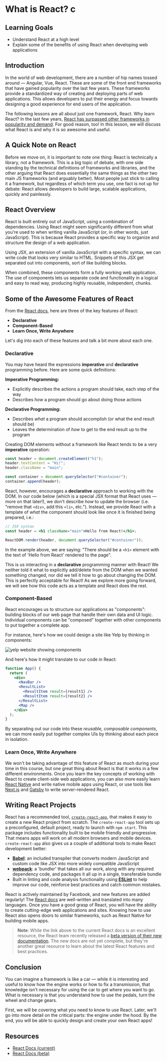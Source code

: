 # What is React? c

## Learning Goals

- Understand React at a high level
- Explain some of the benefits of using React when developing web applications

## Introduction

In the world of web development, there are a number of hip names tossed around —
Angular, Vue, React. These are some of the front end frameworks that have gained
popularity over the last few years. These frameworks provide a standardized way
of creating and deploying parts of web applications. This allows developers to
put their energy and focus towards designing a good experience for end users of
the application.

The following lessons are all about just one framework, React. Why learn React?
In the last few years, [React has surpassed other frameworks in popularity and
demand][react popularity]. For good reason, too! In this lesson, we will discuss
what React is and why it is so awesome and useful.

[react popularity]:
  https://gist.github.com/tkrotoff/b1caa4c3a185629299ec234d2314e190

## A Quick Note on React

Before we move on, it is important to note one thing: React is technically a
library, not a framework. This is a big topic of debate, with one side standing
by the technical definitions of frameworks and libraries, and the other arguing
that React does essentially the same things as the other two main JS frameworks
(and arguably better). Most people just stick to calling it a framework, but
regardless of which term you use, one fact is not up for debate: React allows
developers to build large, scalable applications, quickly and painlessly.

## React Overview

React is built entirely out of JavaScript, using a combination of dependencies.
Using React might seem significantly different from what you're used to when
writing vanilla JavaScript (or, in other words, just JavaScript). This is
because React provides a specific way to organize and structure the design of a
web application.

Using JSX, an extension of vanilla JavaScript with a specific syntax, we can
write code that looks very similar to HTML. Snippets of this JSX get separated
out into components, sort of like building blocks.

When combined, these components form a fully working web application. The use of
components lets us separate code and functionality in a logical and easy to read
way, producing highly reusable, independent, chunks.

## Some of the Awesome Features of React

From the [React docs][], here are three of the key features of React:

- **Declarative**
- **Component-Based**
- **Learn Once, Write Anywhere**

Let's dig into each of these features and talk a bit more about each one.

### Declarative

You may have heard the expressions **imperative** and **declarative**
programming before. Here are some quick definitions:

**Imperative Programming:**

- Explicitly describes the actions a program should take, each step of the way
- Describes _how_ a program should go about doing those actions

**Declarative Programming:**

- Describes _what_ a program should accomplish (or what the end result should
  be)
- Leaves the determination of _how_ to get to the end result up to the program

Creating DOM elements without a framework like React tends to be a very
**imperative** operation:

```js
const header = document.createElement("h1");
header.textContent = "Hi!";
header.className = "main";

const container = document.querySelector("#container");
container.append(header);
```

React, however, encourages a **declarative** approach to working with the DOM.
In our code below (which is a special JSX format that React uses — more on that
later!), we don't describe _how_ to update the browser (i.e. "remove that
`<div>`, add this `<li>`, etc."). Instead, we provide React with a template of
_what_ the component should look like once it is finished being prepared, i.e.:

```jsx
// JSX syntax
const header = <h1 className="main">Hello from React!</h1>;

ReactDOM.render(header, document.querySelector("#container"));
```

In the example above, we are saying: "There should be a `<h1>` element with the
text of 'Hello from React' rendered to the page".

This is us interacting in a **declarative** programming manner with React! We
neither told it what to explicitly add/delete from the DOM when we wanted
something changed, nor did we tell it how to go about changing the DOM. This is
perfectly acceptable for React! As we explore more going forward, we will see
how this code acts as a template and React does the rest.

### Component-Based

React encourages us to structure our applications as "components": building
blocks of our web page that handle their own data and UI logic. Individual
components can be "composed" together with other components to put together a
complete app.

For instance, here's how we could design a site like Yelp by thinking in
components:

![yelp website showing components](https://curriculum-content.s3.amazonaws.com/react/yelp-components.png)

And here's how it might translate to our code in React:

```jsx
function App() {
  return (
    <div>
      <NavBar />
      <ResultList>
        <ResultItem result={result1} />
        <ResultItem result={result2} />
      </ResultList>
      <Map />
    </div>
  );
}
```

By separating out our code into these _reusable, composable components_, we can
more easily put together complex UIs by thinking about each piece in isolation.

### Learn Once, Write Anywhere

We won't be taking advantage of this feature of React as much during your time
in this course, but one great thing about React is that it works in a few
different environments. Once you learn the key concepts of working with React to
create client-side web applications, you can also more easily learn [React
Native][react native] and write native mobile apps using React, or use tools
like [Next.js][next-js] and [Gatsby][gatsby-js] to write server-rendered React.

## Writing React Projects

React has a recommended tool, [`create-react-app`][create-react-app], that makes
it easy to create a new React project from scratch. The `create-react-app` tool
sets up a preconfigured, default project, ready to launch with `npm start`. This
package includes functionality built to be mobile friendly and progressive. That
means apps will work on all modern browsers and mobile devices.
`create-react-app` also gives us a couple of additional tools to make React
development better:

- [**Babel**][babel]: an included transpiler that converts modern JavaScript and
  custom code like JSX into more widely compatible JavaScript
- [**webpack**][webpack]: a 'bundler' that takes all our work, along with any
  required dependency code, and packages it all up in a single, transferable
  bundle
- Built in linting and code analysis functionality using [**ESLint**][eslint] to
  help improve our code, reinforce best practices and catch common mistakes.

React is actively maintained by Facebook, and new features are added regularly!
The [React docs](https://reactjs.org/) are well-written and translated into many
languages. Once you have a good grasp of React, you will have the ability to
create cutting-edge web applications and sites. Knowing how to use React also
opens doors to similar frameworks, such as React Native for building mobile
apps.

> **Note**: While the link above to the current React docs is an excellent
> resource, the React team recently released a [beta version of their new
> documentation][beta docs]. The new docs are not yet complete, but they're
> another great resource to learn about the latest React features and best
> practices.

## Conclusion

You can imagine a framework is like a car — while it is interesting and useful
to know how the engine works or how to fix a transmission, that knowledge isn't
necessary for using the car to get where you want to go. What is necessary is
that you understand how to use the pedals, turn the wheel and change gears.

First, we will be covering what you need to know to use React. Later, we'll go
into more detail on the critical parts: the engine under the hood. By the end,
you will be able to quickly design and create your own React apps!

## Resources

- [React Docs (current)][react docs]
- [React Docs (beta)][beta docs]

[react docs]: https://reactjs.org/
[beta docs]: https://beta.reactjs.org/
[react native]: https://reactnative.dev/
[gatsby-js]: https://www.gatsbyjs.com/docs/
[next-js]: https://nextjs.org/
[create-react-app]: https://create-react-app.dev/
[babel]: https://babeljs.io/
[webpack]: https://webpack.js.org/
[eslint]: https://eslint.org/

